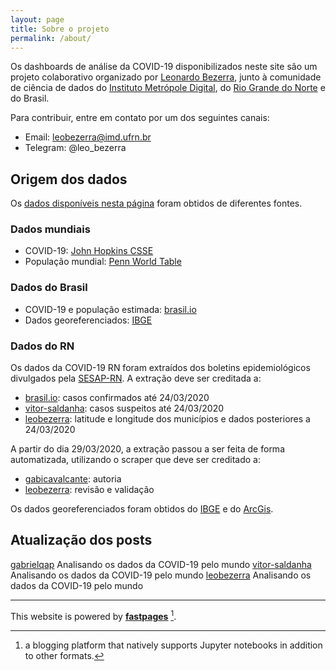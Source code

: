 ```yaml
---
layout: page
title: Sobre o projeto
permalink: /about/
---
```


Os dashboards de análise da COVID-19 disponibilizados neste site são um projeto colaborativo organizado por [Leonardo Bezerra](https://leobezerra.info), junto à comunidade de ciência de dados do [Instituto Metrópole Digital](https://imd.ufrn.br), do [Rio Grande do Norte](https://t.me/cienciadedadosRN) e do Brasil.

Para contribuir, entre em contato por um dos seguintes canais:
- Email: [leobezerra@imd.ufrn.br](mailto:leobezerra@imd.ufrn.br)
- Telegram: @leo_bezerra 

## Origem dos dados

Os [dados disponíveis nesta página](https://github.com/leobezerra/covid19/tree/master/data) foram obtidos de diferentes fontes.

### Dados mundiais
- COVID-19: [John Hopkins CSSE](https://github.com/CSSEGISandData/COVID-19)
- População mundial: [Penn World Table](https://www.rug.nl/ggdc/productivity/pwt/)

### Dados do Brasil
- COVID-19 e população estimada: [brasil.io](https://brasil.io)
- Dados georeferenciados: [IBGE](https://ibge.gov.br) 

### Dados do RN
Os dados da COVID-19 RN foram extraídos dos boletins epidemiológicos divulgados pela [SESAP-RN](https://saude.rn.gov.br). A extração deve ser creditada a:
- [brasil.io](https://brasil.io): casos confirmados até 24/03/2020
- [vitor-saldanha](https://github.com/vitor-saldanha): casos suspeitos até 24/03/2020
- [leobezerra](https://github.com/leobezerra): latitude e longitude dos municípios e dados posteriores a 24/03/2020

A partir do dia 29/03/2020, a extração passou a ser feita de forma automatizada, utilizando o scraper que deve ser creditado a:
- [gabicavalcante](https://github.com/gabicavalcante): autoria
- [leobezerra](https://github.com/leobezerra): revisão e validação

Os dados georeferenciados foram obtidos do [IBGE](https://ibge.gov.br) e do [ArcGis](https://arcgis.com).

## Atualização dos posts

[gabrielqap](https://github.com/gabrielqap) Analisando os dados da COVID-19 pelo mundo
[vitor-saldanha](https://github.com/vitor-saldanha) Analisando os dados da COVID-19 pelo mundo
[leobezerra](https://github.com/leobezerra) Analisando os dados da COVID-19 pelo mundo

---
This website is powered by **[fastpages](https://github.com/fastai/fastpages)** [^1].

[^1]:a blogging platform that natively supports Jupyter notebooks in addition to other formats.
